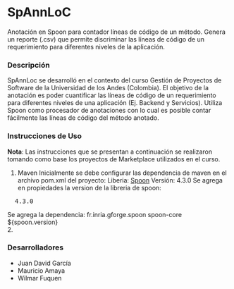 # SpAnnLoC
Anotación en Spoon para contador líneas de código de un método. Genera un reporte (.csv) que permite discriminar las líneas de código de un requerimiento para diferentes niveles de la aplicación.

### Descripción
SpAnnLoc se desarrolló en el contexto del curso Gestión de Proyectos de Software de la Universidad de los Andes (Colombia). El objetivo de la anotación es poder cuantificar las líneas de código de un requerimiento para diferentes niveles de una aplicación (Ej. Backend y Servicios). Utiliza Spoon como procesador de anotaciones con lo cual es posible contar fácilmente las líneas de código del método anotado.

### Instrucciones de Uso
**Nota**: Las instrucciones que se presentan a continuación se realizaron tomando como base los proyectos de Marketplace utilizados en el curso.

1. Maven
Inicialmente se debe configurar las dependencia de maven en el archivo pom.xml del proyecto:
Liberia: <a href="http://spoon.gforge.inria.fr/">Spoon</a>
Versión: 4.3.0
Se agrega en propiedades la version de la libreria de spoon:
<pre class="pre">
  <spoon.version>4.3.0</spoon.version>        
</pre>
Se agrega la dependencia:
<dependency>
  <groupId>fr.inria.gforge.spoon</groupId>
  <artifactId>spoon-core</artifactId>
  <version>${spoon.version}</version>
</dependency>   
2. 

### Desarrolladores
* Juan David García
* Mauricio Amaya
* Wilmar Fuquen
